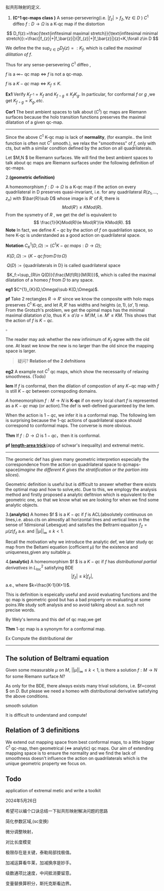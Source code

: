 拟共形映射的定义.



1. **(C^1 qc-maps class )** A sense-persevering(i.e. $|f_z|>f_{\bar{z}},\forall z\in D$ ) $C^1$ diffeo $f:D \to \Omega$ is a K-qc map if the distortion 

$$
D_f(z):=\frac{\text{infitesimal maximal stretch}}{\text{infitesimal minimal stretch}}:=\frac{|f_{z}|+|f_\bar{z}|}{|f_{z}|+|f_\bar{z}|}(z)<K,\forall z\in D
$$

We define the the $\sup_{z\in D}D_{f}(z)=:K_{f}$, which is called the *maximal dilitation of $f$*.

Thus for any sense-persevering $C^1$ diffeo ,

$f$ is a $\infty-$ qc map $\iff$ $f$ is not a qc-map.

$f$ is a $K-qc$ map  $\iff$ $K_f\le K$.

**Ex1** Verify $K_{f^{-1}}=K_{f}$ and $K_{f\circ g}\le K_{f}K_{g}$. In particular, for conformal $f$ or $g$ ,we get $K_{f\circ g}=K_{g},etc.$ 

**Cor1** The best ambient spaces to talk about ($C^1$) qc maps are Riemann surfaces because the holo transition functions preserves the maximal dilatation of a given qc-map.

---

Since the above $C^1$ K-qc map is lack of **normality**, (for example.. the limit function is often not $C^1$ smooth.), we relax the "smoothness" of $f$, only with cts, but with a similar condtion defined by the action on  all quadrilaterals.

Let $M,N $ be Riemann surfaces. We will find the best ambient spaces to talk about qc maps are Riemann surfaces under the following definition of qc-maps.

2.**(geometric definition)**

A homeomorphism $f:D\to \Omega$ is a K-qc map if the action on every quadrilateral in D preserves quasi-invariant, i.e. for any quadrilateral $R(z_1,\dots,z_n)$ with $\bar{R}\sub D$  whose image is  $R'$ of $R$, there is 
$$
Mod(R')\le KMod(R).
$$
  From the sysmetry of $R$ , we get the def is equivalent to 
$$
\frac{1}{K}Mod(R)\le Mod(R')\le KMod(R).
$$
**Note** In fact, we define $K-qc$ by the action of $f$ on quadrilation space, so here K-qc is understanded as a good action on quadrilateral space.

**Notation** $C^{1}_{K}(D,\Omega):=\{C^1 K-qc \,maps:D\to \Omega\}$;

​				  $K(D,\Omega):=\{K-qc\,from \,D \,to\, \Omega\}$

​				  $Q(D):=\{\text{quadrilaterals in D\}}$ is called quadrilateral space  

​				$K_f:=\sup_{R\in Q(D)}{\frac{M(f(R)}{M(R)}}$, which is called the maximal dilatation of a homeo $f$ from $D$ to any space.

**eg1**  $C^{1}_{K}(D,\Omega)\sub K(D,\Omega)$.

**pf** Take 2 rectangles $R\to R'$ since we know the composite with holo maps preserves $C^1$ K-qc, and let $R,R'$ has widths and heights $(a,1),(a',1)$ resp. From the Grotszh's problem, we get the opimal maps has the minimal maximal dilatation $a'/a$, thus $K\ge a'/a=M'/M$, i.e. $M'\le KM$. This shows that the action of $f$ is $K-qc$. 

$\square$

The reader may ask whether the new infinimum of $K_{f}$ agree with the old one. At least we know the new is no larger than the old since the mapping space is larger. 

> 疑问? **Relation of the  2 defnitions** 



**eg2** A example not $C^1$ qc maps, which show the necessarity of relaxing smoothness. (Todo)

**lem** If $f$ is conformal, then the dilation of compostion of any $K-$qc map with $f$ is still $K-qc$ between correspoding domains. 

$A$ homeomorphism $f:M\to N$ is **K-qc** if on every local chart $f$ is represented as a $K-qc$ map (or action).The def is well-defined guaranteed by the lem.

When the action is $1-qc$, we infer it is a conformal map. The following lem is surprising because the 1-qc actions of quadrilateral space should correspond to conformal maps. The converse is more obvious.

**Thm** If $f:D\to \Omega$ is $1-qc$，then it is conformal.

**pf** <u>**length-area trick**</u>(app of schwar's inequality) and extremal metric.





---

The geomeric def has given many geometric interpretion especially the correspondence from the action on quadrilateral space to qcmaps-space(*imagine the different $K$ gives the stratification or the partion into slices*).

Geometric definition is useful but is difficult to answer whether there exists the optimal map and how  to solve,etc. Due to this, we emplogy the analysis method and firstly proposed a analytic defitnion which is equivalent to the geometric one, so that we know what we are looking for when we find some analytic objects.

3.**(analytic)** A homeo $f $  is a $K-q$c if $f$ is ACL(absolutely continuous on lines,i.e. abso.cts on almostly all horizontal lines and vertical lines in the sense of 1dimsional Lebesgue) and satisfies the Beltrami equaiton $f_{\bar{z}}=\mu(z)f_{z}$ a.e. and $||\mu||_{\infty}\le k<1$.

Recall the motivation why we introduce the analytic def, we later study qc map from the Beltami equation (cofficient $\mu$) for the existence and uniqueness,given any suitable $\mu$.





4.**(analytic)** A homeomorphism $f $  is a $K-q$c if $f$ has *distributional partial derivatives* in $L_{\text{loc}}^2$ satisfying BDE
$$
|f_\bar{z}|\le k|f_{z}|,
$$
a.e., where $k=\frac{K-1}{K+1}$.  

This is definition is espeically useful and avoid evaluating functions and the qc map is geometric good but has a bad property on evaluating at some poins.We study soft analysis and so avoid talking about a.e. such not precise words.

By Wely's lemma and this def of qc map,we get 

**Thm** 1-qc map is a synonym for a conformal map. 

Ex Compute the distributional der







---



## The solution of Beltrami equation

Given some measurable $\mu$ on $M$, $||\mu||_{\infty} \le k<1$, is there a solution $f:M\to N$ for some Riemann surface $N$?



As only for the BDE, there always exists many trival solutions, i.e. $f=const $ on $D$. But please we need a homeo with distributional derivative satisfying the above conditions.



smooth solution

It is difficult to understand and compute!











## Relation of 3 definitions

 We extend out mapping space from best conformal maps, to a little bigger $C^1$ qc-map, then geometrical ($\iff$ analytic) qc maps. Our aim of extending mapping space is to ensure the normality and we find  the lack of smoothness doesn't influence the action on quadrilaterals which is the unique geometric property we focus on.







## Todo 

application of extremal metic and write a toolkit

2024年5月26日

希望可以编个口诀总结一下拟共形映射解决问题的思路



简化参数区域,(sc变换)

微分调整映射，

对比长度模变



极限存在是关键，泰勒局部找极值。

加减运算看牛莱，加减换序是妙手。

级数通项比速度，中间抵消要留意。

变量替换算积分，斯托克斯看边界。

